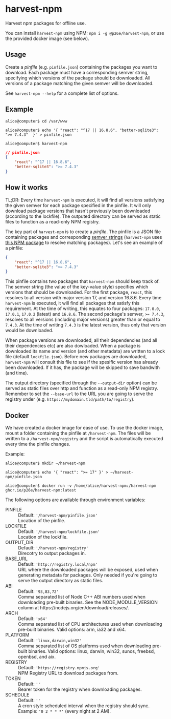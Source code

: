 # harvest-npm

Harvest npm packages for offline use.

You can install `harvest-npm` using NPM: `npm i -g @p26e/harvest-npm`, or use the provided docker image (see below).

## Usage

Create a _pinfile_ (e.g. `pinfile.json`) containing the packages you want to download. Each package must have a corresponding semver string, specifying which versions of the package should be downloaded. All versions of a package matching the given semver will be downloaded.

See `harvest-npm --help` for a complete list of options.

## Example

```
alice@computer$ cd /var/www

alice@computer$ echo '{ "react": "^17 || 16.8.6", "better-sqlite3": ">= 7.4.3"  }' > pinfile.json

alice@computer$ harvest-npm
```

```JSON
// pinfile.json
{
	"react": "^17 || 16.8.6",
	"better-sqlite3": ">= 7.4.3"
}
```

## How it works

TL;DR: Every time `harvest-npm` is executed, it will find all versions satisfying the given semver for each package specified in the pinfile. It will only download package versions that hasn't previously been downloaded (according to the lockfile). The outputed directory can be served as static files to function as a read-only NPM registry.

The key part of `harvest-npm` is to create a _pinfile_. The pinfile is a JSON file containing packages and corresponding [semver strings](https://semver.org/) (`harvest-npm` uses [this NPM package](https://github.com/npm/node-semver) to resolve matching packages). Let's see an example of a pinfile:

```JSON
{
	"react": "^17 || 16.8.6",
	"better-sqlite3": ">= 7.4.3"
}
```

This pinfile contains two packages that `harvest-npm` should keep track of. The semver string (the value of the key-value style) specifies which versions that should be downloaded. For the first package, `react`, this resolves to all version with major version 17, and version 16.8.6. Every time `harvest-npm` is executed, it will find all packages that satisfy this requirement. At the time of writing, this equates to four packages: `17.0.0`, `17.0.1`, `17.0.2` (latest) and `16.8.6`. The second package's semver, `>= 7.4.3`, resolves to all versions (including major versions) greater than or equal to `7.4.3`. At the time of writing `7.4.3` is the latest version, thus only that version would be downloaded.

When package versions are downloaded, all their dependencies (and all their dependencies etc) are also dowloaded. When a package is downloaded its name and version (and other metadata) are written to a lock file (default `lockfile.json`). Before new packages are downloaded, `harvest-npm` will consult this file to see if the spesific version has already been downloaded. If it has, the package will be skipped to save bandwith (and time).

The output directory (specified through the `--output-dir` option) can be served as static files over http and function as a read-only NPM registry. Remember to set the `--base-url` to the URL you are going to serve the registry under (e.g. `https://mydomain.tld/path/to/registry`).

## Docker

We have created a docker image for ease of use. To use the docker image, mount a folder containing the pinfile at `/harvest-npm`. The files will be written to a `/harvest-npm/registry` and the script is automatically executed every time the pinfile changes.

Example:
```
alice@computer$ mkdir ~/harvest-npm

alice@computer$ echo '{ "react": ">= 17" }' > ~/harvest-npm/pinfile.json

alice@computer$ docker run -v /home/alice/harvest-npm:/harvest-npm ghcr.io/p26e/harvest-npm:latest
```

The following options are available through environment variables:

<dl>
<dt>PINFILE</dt>
<dd>
Default: <code>'/harvest-npm/pinfile.json'</code>
<br />
Location of the pinfile.
</dd>

<dt>LOCKFILE</dt>
<dd>
Default: <code>'/harvest-npm/lockfile.json'</code>
<br />
Location of the lockfile.
</dd>

<dt>OUTPUT_DIR</dt>
<dd>
Default: <code>'/harvest-npm/registry'</code>
<br />
Direcotry to output packages in.
</dd>

<dt>BASE_URL</dt>
<dd>
Default: <code>'http://registry.local/npm'</code>
<br />
URL where the downloaded packages will be exposed, used when generating metadata for packages. Only needed if you're going to serve the output directory as static files.
</dd>

<dt>ABI</dt>
<dd>
Default: <code>'93,83,72'</code>
<br />
Comma separated list of Node C++ ABI numbers used when downloading pre-built binaries. See the  NODE_MODULE_VERSION column at https://nodejs.org/en/download/releases/.
</dd>

<dt>ARCH</dt>
<dd>
Default: <code>'x64'</code>
<br />
Comma separated list of CPU architectures used when downloading pre-built binaries. Valid options: arm, ia32 and x64.
</dd>

<dt>PLATFORM</dt>
<dd>
Default: <code>'linux,darwin,win32'</code>
<br />
Comma separated list of OS platforms used when downloading pre-built binaries. Valid options: linux, darwin, win32, sunos, freebsd, openbsd, and aix.
</dd>

<dt>REGISTRY</dt>
<dd>
Default: <code>'https://registry.npmjs.org'</code>
<br />
NPM Registry URL to download packages from.
</dd>

<dt>TOKEN</dt>
<dd>
Default: <code>''</code>
<br />
Bearer token for the registry when downloading packages.
</dd>

<dt>SCHEDULE</dt>
<dd>
Default: <code>''</code>
<br />
A cron style scheduled interval when the registry should sync. Example: <code>'0 2 * * *'</code> (every night at 2 AM).
</dd>
</dt>
